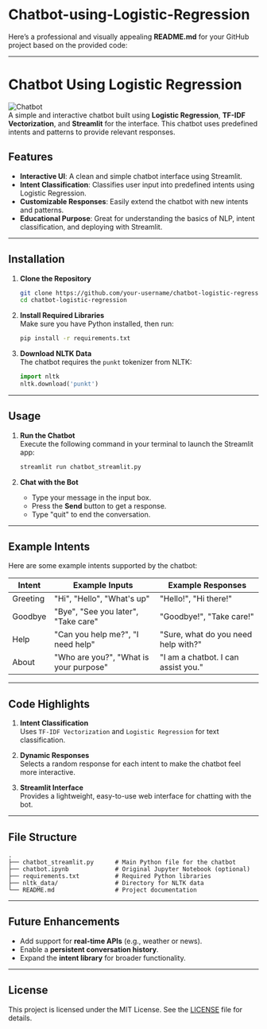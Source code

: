 # Chatbot-using-Logistic-Regression
Here’s a professional and visually appealing **README.md** for your GitHub project based on the provided code:

---

# Chatbot Using Logistic Regression  

![Chatbot](https://img.shields.io/badge/Chatbot-Streamlit-blue.svg)  
A simple and interactive chatbot built using **Logistic Regression**, **TF-IDF Vectorization**, and **Streamlit** for the interface. This chatbot uses predefined intents and patterns to provide relevant responses.  

## Features  
- **Interactive UI**: A clean and simple chatbot interface using Streamlit.  
- **Intent Classification**: Classifies user input into predefined intents using Logistic Regression.  
- **Customizable Responses**: Easily extend the chatbot with new intents and patterns.  
- **Educational Purpose**: Great for understanding the basics of NLP, intent classification, and deploying with Streamlit.  

---

## Installation  

1. **Clone the Repository**  
   ```bash
   git clone https://github.com/your-username/chatbot-logistic-regression.git
   cd chatbot-logistic-regression
   ```  

2. **Install Required Libraries**  
   Make sure you have Python installed, then run:  
   ```bash
   pip install -r requirements.txt
   ```  

3. **Download NLTK Data**  
   The chatbot requires the `punkt` tokenizer from NLTK:  
   ```python
   import nltk
   nltk.download('punkt')
   ```  

---

## Usage  

1. **Run the Chatbot**  
   Execute the following command in your terminal to launch the Streamlit app:  
   ```bash
   streamlit run chatbot_streamlit.py
   ```  

2. **Chat with the Bot**  
   - Type your message in the input box.  
   - Press the **Send** button to get a response.  
   - Type "quit" to end the conversation.  

---

## Example Intents  
Here are some example intents supported by the chatbot:  

| Intent   | Example Inputs                          | Example Responses                       |  
|----------|-----------------------------------------|-----------------------------------------|  
| Greeting | "Hi", "Hello", "What's up"             | "Hello!", "Hi there!"                  |  
| Goodbye  | "Bye", "See you later", "Take care"    | "Goodbye!", "Take care!"               |  
| Help     | "Can you help me?", "I need help"      | "Sure, what do you need help with?"    |  
| About    | "Who are you?", "What is your purpose" | "I am a chatbot. I can assist you."    |  

---

## Code Highlights  

1. **Intent Classification**  
   Uses `TF-IDF Vectorization` and `Logistic Regression` for text classification.  

2. **Dynamic Responses**  
   Selects a random response for each intent to make the chatbot feel more interactive.  

3. **Streamlit Interface**  
   Provides a lightweight, easy-to-use web interface for chatting with the bot.  

---

## File Structure  

```plaintext
.
├── chatbot_streamlit.py      # Main Python file for the chatbot
├── chatbot.ipynb             # Original Jupyter Notebook (optional)
├── requirements.txt          # Required Python libraries
├── nltk_data/                # Directory for NLTK data
└── README.md                 # Project documentation
```  

---

## Future Enhancements  

- Add support for **real-time APIs** (e.g., weather or news).  
- Enable a **persistent conversation history**.  
- Expand the **intent library** for broader functionality.  

---

## License  
This project is licensed under the MIT License. See the [LICENSE](LICENSE) file for details.  

